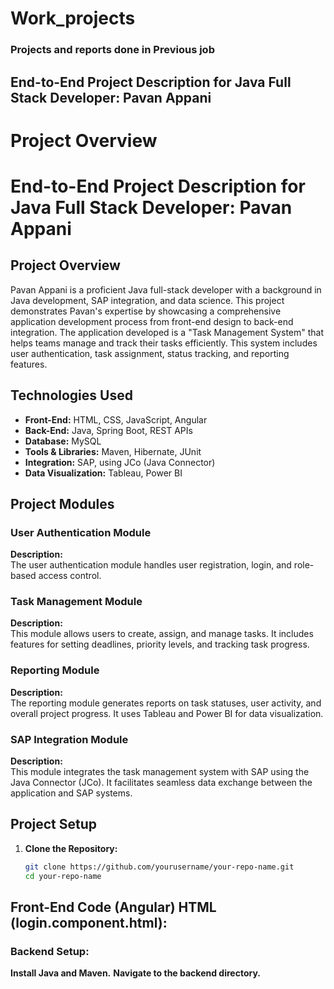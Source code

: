 # Work_projects
### Projects and reports done in Previous job 
## End-to-End Project Description for Java Full Stack Developer: Pavan Appani
# Project Overview
# End-to-End Project Description for Java Full Stack Developer: Pavan Appani

## Project Overview
Pavan Appani is a proficient Java full-stack developer with a background in Java development, SAP integration, and data science. This project demonstrates Pavan's expertise by showcasing a comprehensive application development process from front-end design to back-end integration. The application developed is a "Task Management System" that helps teams manage and track their tasks efficiently. This system includes user authentication, task assignment, status tracking, and reporting features.

## Technologies Used
- **Front-End:** HTML, CSS, JavaScript, Angular
- **Back-End:** Java, Spring Boot, REST APIs
- **Database:** MySQL
- **Tools & Libraries:** Maven, Hibernate, JUnit
- **Integration:** SAP, using JCo (Java Connector)
- **Data Visualization:** Tableau, Power BI

## Project Modules
### User Authentication Module
**Description:**  
The user authentication module handles user registration, login, and role-based access control.

### Task Management Module
**Description:**  
This module allows users to create, assign, and manage tasks. It includes features for setting deadlines, priority levels, and tracking task progress.

### Reporting Module
**Description:**  
The reporting module generates reports on task statuses, user activity, and overall project progress. It uses Tableau and Power BI for data visualization.

### SAP Integration Module
**Description:**  
This module integrates the task management system with SAP using the Java Connector (JCo). It facilitates seamless data exchange between the application and SAP systems.

## Project Setup
1. **Clone the Repository:**
   ```sh
   git clone https://github.com/yourusername/your-repo-name.git
   cd your-repo-name

Front-End Code (Angular)
HTML (login.component.html):
-------

### Backend Setup:

**Install Java and Maven.**
**Navigate to the backend directory.**
